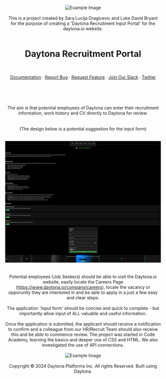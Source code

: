 <div align="center">

![Example Image](https://mma.prnewswire.com/media/2354935/Daytona_logotype_black_Logo.jpg?p=facebook>)
<br>
<br>
This is a project created by Sara Lucija Dragicevic and Luke David Bryant for the purpose of creating a 'Daytona Recruitment Input Portal' for the daytona.io website. 
<br>
<br>
<h1>Daytona Recruitment Portal</h1>
<br>
<p align="center">
    <a href="https://www.daytona.io/docs">Documentation</a>
    ·
    <a href="https://github.com/daytonaio/daytona/issues/new?assignees=&labels=bug&projects=&template=bug_report.md&title=%F0%9F%90%9B+Bug+Report%3A+">Report Bug</a>
    ·
    <a href="https://github.com/daytonaio/daytona/issues/new?assignees=&labels=enhancement&projects=&template=feature_request.md&title=%F0%9F%9A%80+Feature%3A+">Request Feature</a>
    ·
  <a href="https://go.daytona.io/slack">Join Our Slack</a>
    ·
    <a href="https://twitter.com/daytonaio">Twitter</a>
  </p>
<br>
<br>
<br>
<div align="center">
<br>
The aim is that potential employees of Daytona can enter their recruitment information, work history and CV directly to Daytona for review. 
<br>
<br>
<br>
(The design below is a potential suggestion for the input form)
<br>
<br>
<div align="center">

![Example Image](https://github.com/LDavidBryant/project-porfolio/blob/main/CareersSitev2.png?raw=true>)
<br>
<br>
<br>
Potential employees (Job Seekers) should be able to visit the Daytona.io website, easily locate the Careers Page (https://www.daytona.io/company/careers), locate the vacancy or opporunity they are interested in and be able to apply in a just a few easy and clear steps. 
<br>
<br>
The application 'input form' should be concise and quick to complete - but importantly allow input of ALL valuable and useful information. 
<br>
<br>
Once the application is submiited, the applicant should receive a notification to confirm and a colleague from our HR/Recruit Team should also receive this and be able to commence review. 
The project was started in Code Academy, learning the basics and deeper use of CSS and HTML.  We also investigated the use of API connections.
<br>
<br>
![Example Image](https://www.datocms-assets.com/103916/1718013622-abstract_new_11_dark.png?auto=compress%2Cformat&fit=crop&h=380&w=760>)
<br>
<br>
Copyright © 2024 Daytona Platforms Inc. All rights Reserved. Built using Daytona.
